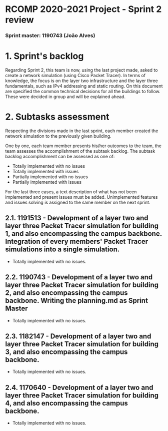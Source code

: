 RCOMP 2020-2021 Project - Sprint 2 review
=========================================
### Sprint master: 1190743 (João Alves) ###

# 1. Sprint's backlog #
Regarding Sprint 2, this team is now, using the last project made, asked to create a network simulation (using Cisco Packet Tracer).
In terms of knowledge, the focus is on the layer two infrastructure and the layer three fundamentals, such as IPv4 addressing and static routing.
On this document are specified the common technical decisions for all the buildings to follow. These were decided in group and will be explained ahead.

# 2. Subtasks assessment #
Respecting the divisions made in the last sprint, each member created the network simulation to the previously given building.

One by one, each team member presents his/her outcomes to the team, the team assesses the accomplishment of the subtask backlog.
The subtask backlog accomplishment can be assessed as one of:

* Totally implemented with no issues
* Totally implemented with issues
* Partially implemented with no issues
* Partially implemented with issues

For the last three cases, a text description of what has not been implemented and present issues must be added.
Unimplemented features and issues solving is assigned to the same member on the next sprint.

## 2.1. 1191513 - Development of a layer two and layer three Packet Tracer simulation for building 1, and also encompassing the campus backbone. Integration of every members' Packet Tracer simulations into a single simulation. #
* Totally implemented with no issues.
## 2.2. 1190743 - Development of a layer two and layer three Packet Tracer simulation for building 2, and also encompassing the campus backbone. Writing the planning.md as Sprint Master #
* Totally implemented with no issues.
## 2.3. 1182147 - Development of a layer two and layer three Packet Tracer simulation for building 3, and also encompassing the campus backbone. #
* Totally implemented with no issues.
## 2.4. 1170640 - Development of a layer two and layer three Packet Tracer simulation for building 4, and also encompassing the campus backbone. #
* Totally implemented with no issues. 
